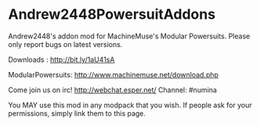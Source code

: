 Andrew2448PowersuitAddons
=========================

Andrew2448's addon mod for MachineMuse's Modular Powersuits.
Please only report bugs on latest versions.


Downloads : http://bit.ly/1aU41sA

ModularPowersuits: http://www.machinemuse.net/download.php

Come join us on irc! http://webchat.esper.net/
Channel: #numina

You MAY use this mod in any modpack that you wish. If people ask for your permissions, simply link them to this page.

